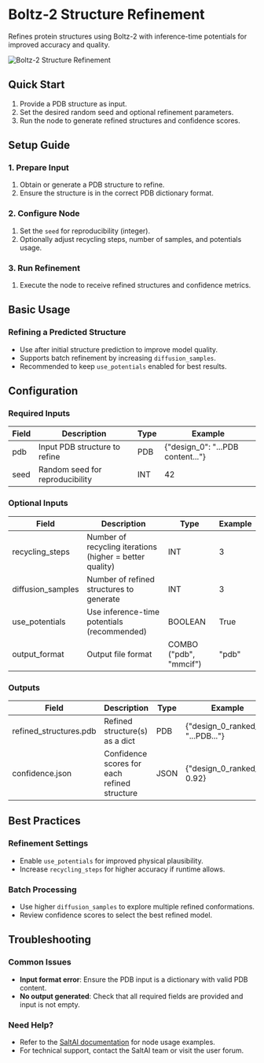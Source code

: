 # Boltz-2 Structure Refinement

Refines protein structures using Boltz-2 with inference-time potentials for improved accuracy and quality.

<img src="/images/nodes/biotech/boltz-2/boltz-2-structure-refinement.png" alt="Boltz-2 Structure Refinement" class="rounded-lg">

## Quick Start

1. Provide a PDB structure as input.
2. Set the desired random seed and optional refinement parameters.
3. Run the node to generate refined structures and confidence scores.

## Setup Guide

### 1. Prepare Input
1. Obtain or generate a PDB structure to refine.
2. Ensure the structure is in the correct PDB dictionary format.

### 2. Configure Node
1. Set the `seed` for reproducibility (integer).
2. Optionally adjust recycling steps, number of samples, and potentials usage.

### 3. Run Refinement
1. Execute the node to receive refined structures and confidence metrics.

## Basic Usage

### Refining a Predicted Structure
* Use after initial structure prediction to improve model quality.
* Supports batch refinement by increasing `diffusion_samples`.
* Recommended to keep `use_potentials` enabled for best results.

## Configuration

### Required Inputs
| Field | Description | Type | Example |
|-------|-------------|------|---------|
| pdb | Input PDB structure to refine | PDB | {"design_0": "...PDB content..."} |
| seed | Random seed for reproducibility | INT | 42 |

### Optional Inputs
| Field | Description | Type | Example |
|-------|-------------|------|---------|
| recycling_steps | Number of recycling iterations (higher = better quality) | INT | 3 |
| diffusion_samples | Number of refined structures to generate | INT | 3 |
| use_potentials | Use inference-time potentials (recommended) | BOOLEAN | True |
| output_format | Output file format | COMBO ("pdb", "mmcif") | "pdb" |

### Outputs
| Field | Description | Type | Example |
|-------|-------------|------|---------|
| refined_structures.pdb | Refined structure(s) as a dict | PDB | {"design_0_ranked_0": "...PDB..."} |
| confidence.json | Confidence scores for each refined structure | JSON | {"design_0_ranked_0": 0.92} |

## Best Practices

### Refinement Settings
* Enable `use_potentials` for improved physical plausibility.
* Increase `recycling_steps` for higher accuracy if runtime allows.

### Batch Processing
* Use higher `diffusion_samples` to explore multiple refined conformations.
* Review confidence scores to select the best refined model.

## Troubleshooting

### Common Issues
* **Input format error**: Ensure the PDB input is a dictionary with valid PDB content.
* **No output generated**: Check that all required fields are provided and input is not empty.

### Need Help?
* Refer to the [SaltAI documentation](https://docs.salt.ai/) for node usage examples.
* For technical support, contact the SaltAI team or visit the user forum.
